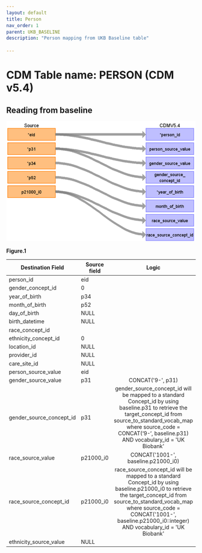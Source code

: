 ```yaml
---
layout: default
title: Person
nav_order: 1
parent: UKB_BASELINE
description: "Person mapping from UKB Baseline table"

---
```


# CDM Table name: PERSON (CDM v5.4)

## Reading from baseline

![](images/image11.png)

**Figure.1**

| Destination Field | Source field | Logic | Comment field |
| --- | --- | :---: | --- |
| person_id | eid |  |  |
| gender_concept_id | 0 | | |
| year_of_birth | p34 | | |
| month_of_birth |p52 |  | |
| day_of_birth |NULL  |  |  |
| birth_datetime |NULL  |  |  |
| race_concept_id |  | | |
| ethnicity_concept_id | 0 |  |   |
| location_id |NULL  |  |  |
| provider_id |NULL  |  |  |
| care_site_id |NULL | |  |
| person_source_value | eid |  |  |
| gender_source_value |p31  | CONCAT('9-', p31)  | |
| gender_source_concept_id | p31 |  gender_source_concept_id will be mapped to a standard Concept_id by using baseline.p31 to retrieve the target_concept_id from source_to_standard_vocab_map where source_code = CONCAT(‘9-‘, baseline.p31) AND vocabulary_id = 'UK Biobank'|  |
| race_source_value | p21000_i0| CONCAT('1001-', baseline.p21000_i0)| |
| race_source_concept_id | p21000_i0 |race_source_concept_id will be mapped to a standard Concept_id by using baseline.p21000_i0 to retrieve the target_concept_id from source_to_standard_vocab_map where source_code = CONCAT('1001-', baseline.p21000_i0::integer) AND vocabulary_id = 'UK Biobank'|
| ethnicity_source_value | NULL |  |  | 